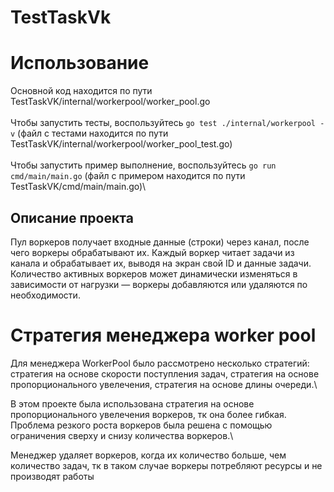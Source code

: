 # TestTaskVk

Использование
====
Основной код находится по пути TestTaskVK/internal/workerpool/worker_pool.go\
\
Чтобы запустить тесты, воспользуйтесь ```go test ./internal/workerpool -v``` (файл с тестами находится по пути TestTaskVK/internal/workerpool/worker_pool_test.go)\
\
Чтобы запустить пример выполнение, воспользуйтесь ```go run cmd/main/main.go``` (файл с примером находится по пути TestTaskVK/cmd/main/main.go)\
## Описание проекта

Пул воркеров получает входные данные (строки) через канал, после чего воркеры обрабатывают их. Каждый воркер читает задачи из канала и обрабатывает их, выводя на экран свой ID и данные задачи. Количество активных воркеров может динамически изменяться в зависимости от нагрузки — воркеры добавляются или удаляются по необходимости.


Стратегия менеджера worker pool
===
Для менеджера WorkerPool было рассмотрено несколько стратегий: стратегия на основе скорости поступления задач, стратегия на основе пропорционального увелечения, стратегия на основе длины очереди.\

В этом проекте была использована стратегия на основе пропорционального увелечения воркеров, тк она более гибкая. Проблема резкого роста воркеров была решена с помощью ограничения сверху и снизу количества воркеров.\

Менеджер удаляет воркеров, когда их количество больше, чем количество задач, тк в таком случае воркеры потребляют ресурсы и не производят работы
 
